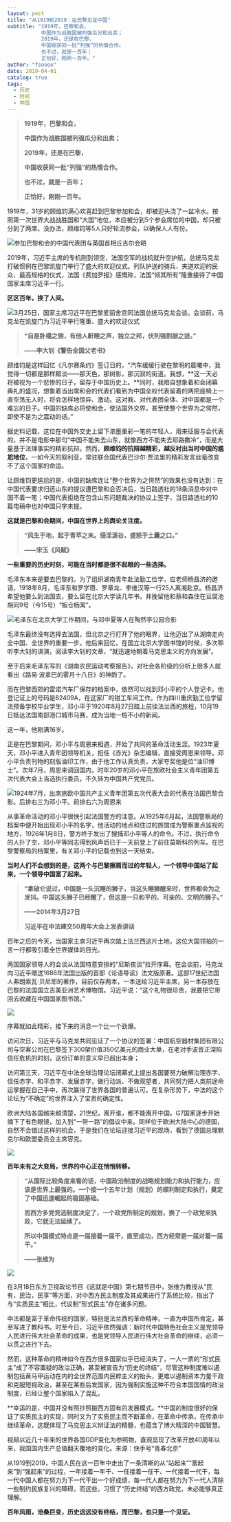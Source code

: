 ```yaml
---
layout: post
title: "从1919到2019：在巴黎见证中国"
subtitle: "1919年，巴黎和会，
           中国作为战胜国被列强瓜分和出卖；
           2019年，还是在巴黎，
           中国收获同一批“列强”的热情合作。
           也不过，就是一百年；
           正恰好，刚刚一百年。"
author: "fsoooo"
date: 2019-04-01
catalog: true
tags:
  - 历史
  - 时间
  - 中国
---
```


> **1919年，巴黎和会，**
>
> **中国作为战胜国被列强瓜分和出卖；**
>
> **2019年，还是在巴黎，**
>
> **中国收获同一批“列强”的热情合作。**
>
> **也不过，就是一百年；**
>
> **正恰好，刚刚一百年。**



1919年，31岁的顾维钧满心欢喜赶到巴黎参加和会，却被迎头浇了一盆冷水。按照第一次世界大战战胜国和“大国”地位，本应被分到5个参会席位的中国，却只被分到了两席。没办法，顾维钧等5人只好轮流参会，以确保人人有份。

![参加巴黎和会的中国代表团与英国首相丘吉尔会晤](https://upload-images.jianshu.io/upload_images/15749314-688dedc733b0f98a.png?imageMogr2/auto-orient/strip%7CimageView2/2/w/1240)




2019年，习近平主席的专机刚到领空，法国空军的战机就升空护航，总统马克龙打破惯例在巴黎凯旋门举行了盛大的欢迎仪式。列队护送的骑兵、夹道欢迎的民众、最高规格的仪式，法国《费加罗报》感慨称，法国“倾其所有”隆重接待了中国国家主席习近平一行。



**区区百年，换了人间。**




![3月25日，国家主席习近平在巴黎爱丽舍宫同法国总统马克龙会谈。会谈前，马克龙在凯旋门为习近平举行隆重、盛大的欢迎仪式](https://upload-images.jianshu.io/upload_images/15749314-5159e6f28934eb5d.png?imageMogr2/auto-orient/strip%7CimageView2/2/w/1240)




> **“自是卧榻之侧，有他人鼾睡之声，独立之邦，伏列强割据之迹。”**
>
> **——李大钊《警告全国父老书》**



顾维钧是这样回忆《凡尔赛条约》签订日的，“汽车缓缓行驶在黎明的晨曦中，我觉得一切都是那样黯淡——那天色，那树影，那沉寂的街道。我想，**这一天必将被视为一个悲惨的日子，留存于中国历史上。**同时，我暗自想象着和会闭幕典礼的盛况，想象着当出席和会的代表们看到为中国全权代表留着的两把座椅上一直空荡无人时，将会怎样地惊异、激动。这对我、对代表团全体、对中国都是一个难忘的日子。中国的缺席必将使和会，使法国外交界，甚至使整个世界为之愕然，即使不是为之震动的话。”




据史料记载，这位在中国外交史上留下浓墨重彩一笔的年轻人，用来征服与会代表的，并不是电影中那句“中国不能失去山东，就像西方不能失去耶路撒冷”，而是大量基于法理事实的精彩抗辩。然而，**顾维钧的抗辩越精彩，越反衬出当时中国的尴尬地位**，一如今天的叙利亚，常驻联合国代表巴沙尔·贾法里的精彩发言丝毫改变不了这个国家的命运。



让顾维钧更尴尬的是，中国的缺席连让“整个世界为之愕然”的效果也没有达到：在中国代表要求归还山东的提议遭巴黎和会否决后，当日路透社的18条消息中对中国不着一笔；中国代表拒绝在包含山东问题裁决的协议上签字，当日路透社的10篇电稿中也对中国只字未提。



**这就是巴黎和会期间，中国在世界上的舆论关注度。**



> **“风生于地，起于青苹之末。侵淫溪谷，盛怒于土囊之口。”**
>
> **——宋玉《风赋》**

**一些重要的历史时刻，可能在当时都是很不起眼的一些选择。**

毛泽东本来是要去巴黎的。为了组织湖南青年赴法勤工俭学，应老师杨昌济的邀请，1918年8月，毛泽东和罗学瓒、罗章龙、李维汉等一行25人离湘赴京。杨昌济希望他要么到法国去，要么留在北京大学读几年书，并挽留他和蔡和森住在豆腐池胡同9号（今15号）“板仓杨寓”。



![毛泽东在北京大学工作期间，与邓中夏等人在陶然亭公园合影](https://upload-images.jianshu.io/upload_images/15749314-628980560a83c878.png?imageMogr2/auto-orient/strip%7CimageView2/2/w/1240)




毛泽东最终没有选择去法国，但北京之行打开了他的眼界，让他迈出了从湖南走向全中国、全世界的重要一步。他后来回忆，在国立北京大学图书馆的时候，多次聆听李大钊的讲演，阅读李大钊的文章，“就迅速地朝着马克思主义的方向发展”。



至于后来毛泽东写的《湖南农民运动考察报告》，对社会各阶级的分析上很多人就看出《路易·波拿巴的雾月十八日》的神韵了。



而在巴黎西郊的雷诺汽车厂保存的档案中，依然可以找到邓小平的个人登记卡。他登记证上的号码是82409A，在这家厂的钳工车间工作。作为四川重庆勤工俭学留法预备学校毕业学生，邓小平于1920年8月27日踏上前往法兰西的旅程，10月19日抵达法国南部港口城市马赛，成为当地一桩不小的新闻。



这一年，他刚满16岁。



正是在巴黎期间，邓小平与周恩来相遇，开始了共同的革命活动生涯。1923年夏天，邓小平进入青年团领导机关，担任《赤光》杂志编辑，直接受周恩来领导。邓小平负责刊物的刻版油印工作，由于他工作认真负责，大家夸奖他是位“油印博士”。次年7月，周恩来调回国内，时年20岁的邓小平在旅欧社会主义青年团第五次代表大会上当选执行委员，不久转为中国共产党党员。


![1924年7月，出席旅欧中国共产主义青年团第五次代表大会的代表在法国巴黎合影。后排右三为邓小平。前排右六为周恩来](https://upload-images.jianshu.io/upload_images/15749314-2b9b9f90107b0541.png?imageMogr2/auto-orient/strip%7CimageView2/2/w/1240)




从事革命活动的邓小平很快引起法国警方的注意。从1925年6月起，法国警察局的档案中便开始出现邓小平的名字，他活动的地点和住过的旅馆成为警察重点监视的地方，1926年1月8日，警方终于发出了搜捕邓小平等人的命令。不过，执行命令的人扑了空，邓小平等同志得到风声后已于一天前登上了前往莫斯科的列车。在巴黎警察局的档案里，有关邓小平的记载也到这一天结束。



**当时人们不会想到的是，这两个与巴黎擦肩而过的年轻人，一个领导中国站了起来，一个领导中国富了起来。**



> **“拿破仑说过，中国是一头沉睡的狮子，当这头睡狮醒来时，世界都会为之发抖。中国这头狮子已经醒了，但这是一只和平的、可亲的、文明的狮子。”** 
>
> **——2014年3月27日**
>
> **习近平在中法建交50周年大会上发表讲话**



百年之后的今天，当国家主席习近平再次踏上法兰西这片土地，这位大国领袖的一言一行都吸引着全世界媒体的目光。



两国国家领导人的会谈从法国特意安排的“尼斯夜谈”拉开序幕。在会谈前，马克龙向习近平赠送1688年法国出版的首部《论语导读》法文版原著。这部17世纪法国人弗朗索瓦·贝尼耶的著作，目前仅存两本，一本送给习近平主席，另一本存放在巴黎的法国国立吉美亚洲艺术博物馆。习近平说：“这个礼物很珍贵，我要把它带回去收藏在中国国家图书馆。”



![](https://upload-images.jianshu.io/upload_images/15749314-13244234179ab865.png?imageMogr2/auto-orient/strip%7CimageView2/2/w/1240)




序幕就如此精彩，接下来的消息一个比一个劲爆。



访问次日，习近平与马克龙共同见证了一个协议的签署：中国航空器材集团有限公司与空客公司在巴黎签下300架价值350亿美元的商业大单，在老对手波音正深陷信任危机的时刻，这份订单的意义早已超出本身；



访问第三天，习近平在中法全球治理论坛闭幕式上提出各国要努力破解治理赤字、信任赤字、和平赤字、发展赤字，做行动派、不做观望者，共同努力把人类前途命运掌握在自己手中，再次赢得了世界各国的普遍认可。在复杂形势下，中法的这个论坛为“不确定”的世界注入了宝贵的确定性。



欧洲大陆各国越来越清楚，21世纪，离开谁，都不能离开中国。G7国家逐步开始摘下了有色眼镜，加入到“一带一路”的倡议中来。同样位于欧洲大陆中心的德国，自然不会错过这样的机会，于是我们在论坛迎接习近平的现场，看到了德国总理默克尔和欧盟委员会主席容克。



![](https://upload-images.jianshu.io/upload_images/15749314-2ecc192b2d68dda7.png?imageMogr2/auto-orient/strip%7CimageView2/2/w/1240)




**百年未有之大变局，世界的中心正在悄悄转移。**



> **“从国际比较角度来看的话，中国政治制度的战略规划能力和执行能力，应该是世界上最强的。一个接一个五年计划（规划）的顺利制定和执行，奠定了中国迅速崛起的稳固基础。**
>
> 
>
> **而西方多党竞选制度决定了，一个政党所制定的规划，换了一个政党来执政，它就无法延续了。**
>
> 
>
> **所以中国模式特点是一届接着一届干，直至成功，西方经常是一届对着一届干。”**
>
> **——张维为**



![](https://upload-images.jianshu.io/upload_images/15749314-e2fde486e61f2a6b.png?imageMogr2/auto-orient/strip%7CimageView2/2/w/1240)



在3月18日东方卫视政论节目《这就是中国》第七期节目中，张维为教授从“民有，民治，民享”等方面，对中西方民主制度及其成果进行了系统比较，指出了与“实质民主”相比，代议制“形式民主”存在诸多问题。



中法都是富于革命传统的国家，特别是法兰西的革命精神，一直为中国所肯定，甚至写进了教科书。时至今日，习近平依然强调：新时代中国特色社会主义是党领导人民进行伟大社会革命的成果，也是党领导人民进行伟大社会革命的继续，必须一以贯之进行下去。



然而，这种革命的精神如今在西方很多国家似乎已经消失了，一人一票的“形式民主”成了不容置疑的政治正确，甚至被宣告为“历史的终结”，尽管这种制度难以遏制包括黄马甲运动在内的全世界范围内民粹主义的抬头，更难以遏制资本力量干政和克服短视政治，甚至在某些后发国家，因为强制实施这种不符合本国国情的政治制度，已经让整个国家陷入了混乱。



**幸运的是，中国并没有照抄照搬西方固有的发展模式。**中国的制度很好的保证了实质民主的实现，同时又为了实质民主而不断革命，在革命中传承，在传承中继续革命，这既体现了马克思主义辩证法的精髓，也蕴含了博大精深的中国智慧。





视频以近几十年来的世界各国GDP变化为参照物，直观显现了改革开放40周年以来，我国国内生产总值翻天覆地的变化。来源：快手号“青春北京”



从1919到2019，中国人民在这一百年中走出了一条清晰的从“站起来”“富起来”到“强起来”的过程，一年接着一年干、一任接着一任干、一代接着一代干，每一代中国人都在努力为下一代干出一个好成绩，每一代人都在努力为下一代人清除一些制约民族复兴的障碍，而这些，习惯了“历史终结”的西方政党，未必能够真正理解。



**百年风雨，沧桑巨变，历史远远没有终结，而巴黎，也只是一个见证。**

